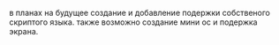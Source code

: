в планах на будущее создание и добавление подержки собственого скриптого языка. также возможно создание мини ос и подержка экрана.
